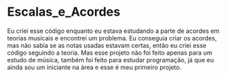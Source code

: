 # Escalas_e_Acordes
Eu criei esse código enquanto eu estava estudando a parte de acordes em teorias musicais e encontrei um problema. Eu conseguia criar os acordes, mas não sabia se as notas usadas estavam certas, então eu criei esse código seguindo a teoria. Mas esse projeto não foi feito apenas para um estudo de música, também foi feito para estudar programação, já que eu ainda sou um iniciante na área e esse é meu primeiro projeto.
